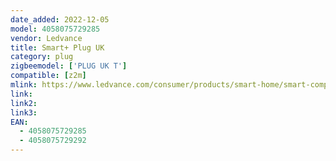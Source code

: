 ```yaml
---
date_added: 2022-12-05
model: 4058075729285
vendor: Ledvance
title: Smart+ Plug UK
category: plug
zigbeemodel: ['PLUG UK T']
compatible: [z2m]
mlink: https://www.ledvance.com/consumer/products/smart-home/smart-components/smart-zigbee/smart-indoor-components-with-zigbee-technology/smart-plugs-with-zigbee-technology/plug-with-smart-socket-to-control-non-smart-devices-with-zigbee-technology-c6430?productId=203914
link: 
link2: 
link3: 
EAN:
  - 4058075729285 
  - 4058075729292
---
```

